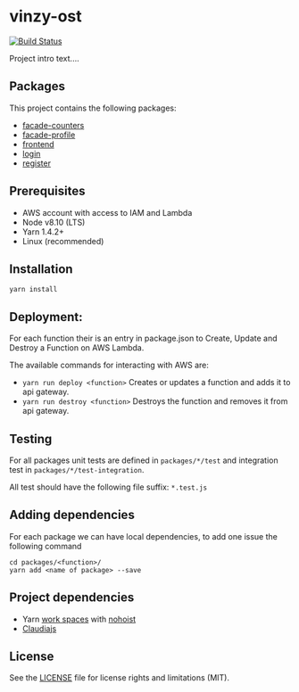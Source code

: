 # vinzy-ost

[![Build Status](https://travis-ci.org/falkonprods/vinzy-ost.svg?branch=master)](https://travis-ci.org/falkonprods/vinzy-ost)

Project intro text....

## Packages
This project contains the following packages:

- [facade-counters](packages/facade-counters/README.md)
- [facade-profile](packages/facade-profile/README.md)
- [frontend](packages/frontend/README.md)
- [login](packages/login/README.md)
- [register](packages/register/README.md)

## Prerequisites
- AWS account with access to IAM and Lambda
- Node v8.10 (LTS)
- Yarn 1.4.2+
- Linux (recommended)

## Installation

```
yarn install
```

## Deployment:
For each function their is an entry in package.json to Create, Update and Destroy a Function on AWS Lambda.

The available commands for interacting with AWS are:

- `yarn run deploy <function>` Creates or updates a function and adds it to api gateway.
- `yarn run destroy <function>` Destroys the function and removes it from api gateway.

## Testing
For all packages unit tests are defined in `packages/*/test` and integration test in `packages/*/test-integration`.

All test should have the following file suffix: `*.test.js`

## Adding dependencies
For each package we can have local dependencies, to add one issue the following command

```
cd packages/<function>/
yarn add <name of package> --save
```

## Project dependencies
- Yarn [work spaces](https://yarnpkg.com/blog/2017/08/02/introducing-workspaces/) with [nohoist](https://yarnpkg.com/blog/2018/02/15/nohoist/)
- [Claudiajs](https://claudiajs.com/)

## License
See the [LICENSE](LICENSE) file for license rights and limitations (MIT).
